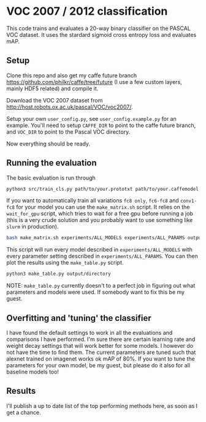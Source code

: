 # VOC 2007 / 2012 classification
This code trains and evaluates a 20-way binary classifier on the PASCAL VOC dataset. It uses the stardard sigmoid cross entropy loss and evaluates mAP.

## Setup
Clone this repo and also get my caffe future branch https://github.com/philkr/caffe/tree/future (I use a few custom layers, mainly HDF5 related) and compile it.

Download the VOC 2007 dataset from http://host.robots.ox.ac.uk/pascal/VOC/voc2007/.

Setup your own `user_config.py`, see `user_config.example.py` for an example. You'll need to setup `CAFFE_DIR` to point to the caffe future branch, and `VOC_DIR` to point to the Pascal VOC directory.

Now everything should be ready.

## Running the evaluation
The basic evaluation is run through
```bash
python3 src/train_cls.py path/to/your.prototxt path/to/your.caffemodel
```

If you want to automatically train all variations `fc8 only`, `fc6-fc8` and `conv1-fc8` for your model you can use the `make_matrix.sh` script. It relies on the `wait_for_gpu` script, which tries to wait for a free gpu before running a job (this is a very crude solution and you probably want to use something like `slurm` in production).
```bash
bash make_matrix.sh experiments/ALL_MODELS experiments/ALL_PARAMS output/directory
```
This script will run every model described in `experiments/ALL_MODELS` with every parameter setting described in `experiments/ALL_PARAMS`. You can then plot the results using the `make_table.py` script.
```bash
python3 make_table.py output/directory
```
NOTE: `make_table.py` currently doesn't to a perfect job in figuring out what parameters and models were used. If somebody want to fix this be my guest.


## Overfitting and 'tuning' the classifier
I have found the default settings to work in all the evaluations and comparisons I have performed. I'm sure there are certain learning rate and weight decay settings that will work better for some models. I however do not have the time to find them. The current parameters are tuned such that alexnet trained on imagenet works ok mAP of 80%.
If you want to tune the parameters for your own model, be my guest, but please do it also for all baseline models too!

## Results
I'll publish a up to date list of the top performing methods here, as soon as I get a chance.
